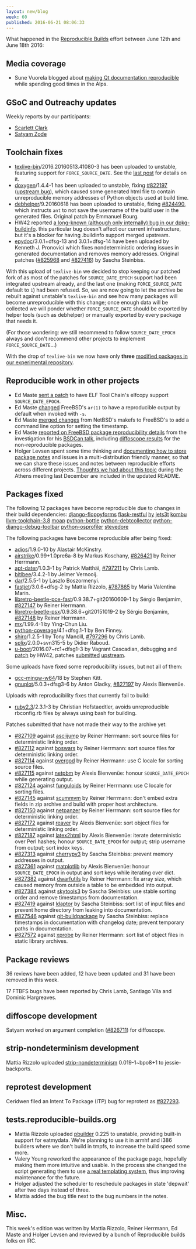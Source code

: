 ```yaml
---
layout: new/blog
week: 60
published: 2016-06-21 08:06:33
---
```


What happened in the [Reproducible
Builds](https://wiki.debian.org/ReproducibleBuilds) effort between June 12th and June 18th 2016:

Media coverage
--------------

* Sune Vuorela blogged about [making Qt documentation reproducible](http://pusling.com/blog/?p=410) while spending good times in the Alps.

GSoC and Outreachy updates
--------------------------

Weekly reports by our participants:

- [Scarlett Clark](http://scarlettgatelyclark.com/2016/debian-kde-reproducible-builds-week-3-randa-platforms-equals-busy-times/)
- [Satyam Zode](https://satyamz.github.io/blog/2016/06/13/gsoc-2016-week-2-and-3-reproducible-builds-in-debian/)

Toolchain fixes
---------------

- [texlive-bin](https://tracker.debian.org/pkg/texlive-bin)/2016.20160513.41080-3 has been uploaded to unstable,
  featuring support for `FORCE_SOURCE_DATE`.  See the <a href="posts/59#FORCE_SOURCE_DATE">last post</a>
  for details on it.
- [doxygen](https://tracker.debian.org/pkg/doxygen)/1.4.4-1 has been uploaded to unstable, fixing [#822197](https://bugs.debian.org/822197)
  ([upstream bug](https://github.com/sphinx-doc/sphinx/pull/2534)), which caused
  some generated html file to contain unreproducible memory addresses of Python
  objects used at build time.
- [debhelper](https://tracker.debian.org/pkg/debhelper)/9.20160618 has been uploaded to unstable, fixing [#824490](https://bugs.debian.org/824490),
  which instructs `ant` to not save the username of the build user in the
  generated files.  Original patch by Emmanuel Bourg.
- HW42 reported [a long-known (although only internally) bug in our
  dpkg-buildinfo](https://lists.alioth.debian.org/pipermail/reproducible-builds/Week-of-Mon-20160613/005789.html).
  this particular bug doesn't affect our current infrastructure, but it's a
  blocker for having .buildinfo support merged upstream.
- [epydoc](https://tracker.debian.org/pkg/epydoc)/3.0.1+dfsg-13 and 3.0.1+dfsg-14 have been uploaded by Kenneth J.
  Pronovici which fixes nondeterministic ordering issues in generated
  documentation and removes memory addresses. Original patches ([#825968](https://bugs.debian.org/825968)
  and [#827416](https://bugs.debian.org/827416)) by Sascha Steinbiss.

With this upload of `texlive-bin` we decided to stop keeping our patched fork of
as most of the patches for `SOURCE_DATE_EPOCH` support had been integrated
upstream already, and the last one (making `FORCE_SOURCE_DATE` default to `1`)
had been refused.  So, we are now going to let the archive be rebuilt against
unstable's `texlive-bin` and see how many packages will become unreproducible
with this change; once enough data will be collected we will ponder whether
`FORCE_SOURCE_DATE` should be exported by helper tools (such as debhelper) or
manually exported by every package that needs it.

(For those wondering: we still recommend to follow `SOURCE_DATE_EPOCH` always
and don't recommend other projects to implement `FORCE_SOURCE_DATE`…)

With the drop of `texlive-bin` we now have only **three** [modified packages in our
experimental repository](https://tests.reproducible-builds.org/debian/index_repositories.html).

Reproducible work in other projects
-----------------------------------

- Ed Maste [sent a patch](https://reviews.freebsd.org/D6829) to have
  ELF Tool Chain's elfcopy support `SOURCE_DATE_EPOCH`.
- Ed Maste [changed](https://svnweb.freebsd.org/base?view=revision&revision=301974)
  FreeBSD's `ar(1)` to have a reproducible output by default when invoked with `-s`.
- Ed Maste [merged changes](https://svnweb.freebsd.org/changeset/base/301879)
  from NetBSD's makefs to FreeBSD's to add a command line option for setting the
  timestamp.
- Ed Maste [reported on FreeBSD package reproducibility details](https://lists.freebsd.org/pipermail/freebsd-ports/2016-June/103584.html)
  from the investigation for his
  [BSDCan talk](https://www.bsdcan.org/2016/schedule/events/714.en.html),
  including
  [diffoscope results](https://people.freebsd.org/~emaste/reproducible-builds/iteration-1/diffoscope/)
  for the non-reproducible packages.
- Holger Levsen spent some time thinking and [documenting how to store package notes](https://salsa.debian.org/reproducible-builds/notes.git/tree/README?h=multi-project-syntax)
  and issues in a multi-distribution friendly manner, so that we can share
  these issues and notes between reproducible efforts across different projects.
  [Thoughts we had about this topic](https://reproducible-builds.org/events/athens2015/issue-database/)
  during the Athens meeting last December are included in the updated README.

Packages fixed
--------------

The following 12 packages have become reproducible due to changes in their
build dependencies:
[django-floppyforms](https://tracker.debian.org/pkg/django-floppyforms)
[flask-restful](https://tracker.debian.org/pkg/flask-restful)
[hy](https://tracker.debian.org/pkg/hy)
[jets3t](https://tracker.debian.org/pkg/jets3t)
[kombu](https://tracker.debian.org/pkg/kombu)
[llvm-toolchain-3.8](https://tracker.debian.org/pkg/llvm-toolchain-3.8)
[moap](https://tracker.debian.org/pkg/moap)
[python-bottle](https://tracker.debian.org/pkg/python-bottle)
[python-debtcollector](https://tracker.debian.org/pkg/python-debtcollector)
[python-django-debug-toolbar](https://tracker.debian.org/pkg/python-django-debug-toolbar)
[python-osprofiler](https://tracker.debian.org/pkg/python-osprofiler)
[stevedore](https://tracker.debian.org/pkg/stevedore)

The following packages have become reproducible after being fixed:

 * [adios](https://tracker.debian.org/pkg/adios)/1.9.0-10 by Alastair McKinstry.
 * [airstrike](https://tracker.debian.org/pkg/airstrike)/0.99+1.0pre6a-8 by Markus Koschany, [#826421](https://bugs.debian.org/826421) by Reiner Herrmann.
 * [apt-dater](https://tracker.debian.org/pkg/apt-dater)/1.0.3-1 by Patrick Matthäi, [#797211](https://bugs.debian.org/797211) by Chris Lamb.
 * [bitlbee](https://tracker.debian.org/pkg/bitlbee)/3.4.2-1 by Jelmer Vernooĳ.
 * [dar](https://tracker.debian.org/pkg/dar)/2.5.5-1 by Laszlo Boszormenyi.
 * [fastjet](https://tracker.debian.org/pkg/fastjet)/3.0.6+dfsg-2 by Mattia Rizzolo, [#787865](https://bugs.debian.org/787865) by Maria Valentina Marin.
 * [libretro-beetle-pce-fast](https://tracker.debian.org/pkg/libretro-beetle-pce-fast)/0.9.38.7+git20160609-1 by Sérgio Benjamim, [#827147](https://bugs.debian.org/827147) by Reiner Herrmann.
 * [libretro-beetle-psx](https://tracker.debian.org/pkg/libretro-beetle-psx)/0.9.38.6+git20151019-2 by Sérgio Benjamim, [#827148](https://bugs.debian.org/827148) by Reiner Herrmann.
 * [mx](https://tracker.debian.org/pkg/mx)/1.99.4-1 by Ying-Chun Liu.
 * [python-coverage](https://tracker.debian.org/pkg/python-coverage)/4.1+dfsg.1-1 by Ben Finney.
 * [shiro](https://tracker.debian.org/pkg/shiro)/1.2.5-1 by Tony Mancill, [#797296](https://bugs.debian.org/797296) by Chris Lamb.
 * [splix](https://tracker.debian.org/pkg/splix)/2.0.0+svn315-5 by Didier Raboud.
 * [u-boot](https://tracker.debian.org/pkg/u-boot)/2016.07~rc1+dfsg1-3 by Vagrant Cascadian, debugging and [patch](https://lists.alioth.debian.org/pipermail/reproducible-builds/Week-of-Mon-20160606/005722.html) by HW42, patches [submitted](https://patchwork.ozlabs.org/patch/634190/) [upstream](https://patchwork.ozlabs.org/patch/636667/).

Some uploads have fixed some reproducibility issues, but not all of them:

 * [gcc-mingw-w64](https://tracker.debian.org/pkg/gcc-mingw-w64)/18 by Stephen Kitt.
 * [gnuplot](https://tracker.debian.org/pkg/gnuplot)/5.0.3+dfsg3-6 by Anton Gladky, [#827197](https://bugs.debian.org/827197) by Alexis Bienvenüe.

Uploads with reproducibility fixes that currently fail to build:

 * [ruby2.3](https://tracker.debian.org/pkg/ruby2.3)/2.3.1-3 by Christian Hofstaedtler, avoids unreproducible rbconfig.rb files by always using bash for building.

Patches submitted that have not made their way to the archive yet:

 * [#827109](https://bugs.debian.org/827109) against [asciijump](https://tracker.debian.org/pkg/asciijump) by Reiner Herrmann: sort source files for deterministic linking order.
 * [#827112](https://bugs.debian.org/827112) against [boswars](https://tracker.debian.org/pkg/boswars) by Reiner Herrmann: sort source files for deterministic linking order.
 * [#827114](https://bugs.debian.org/827114) against [overgod](https://tracker.debian.org/pkg/overgod) by Reiner Herrmann: use C locale for sorting source files.
 * [#827115](https://bugs.debian.org/827115) against [netpbm](https://tracker.debian.org/pkg/netpbm) by Alexis Bienvenüe: honour `SOURCE_DATE_EPOCH` while generating output.
 * [#827124](https://bugs.debian.org/827124) against [funguloids](https://tracker.debian.org/pkg/funguloids) by Reiner Herrmann: use C locale for sorting files.
 * [#827145](https://bugs.debian.org/827145) against [scummvm](https://tracker.debian.org/pkg/scummvm) by Reiner Herrmann: don't embed extra fields in zip archive and build with proper host architecture.
 * [#827150](https://bugs.debian.org/827150) against [netpanzer](https://tracker.debian.org/pkg/netpanzer) by Reiner Herrmann: sort source files for deterministic linking order.
 * [#827172](https://bugs.debian.org/827172) against [reaver](https://tracker.debian.org/pkg/reaver) by Alexis Bienvenüe: sort object files for deterministic linking order.
 * [#827187](https://bugs.debian.org/827187) against [latex2html](https://tracker.debian.org/pkg/latex2html) by Alexis Bienvenüe: iterate deterministic over Perl hashes; honour `SOURCE_DATE_EPOCH` for output; strip username from output; sort index keys.
 * [#827313](https://bugs.debian.org/827313) against [cherrypy3](https://tracker.debian.org/pkg/cherrypy3) by Sascha Steinbiss: prevent memory addresses in output.
 * [#827361](https://bugs.debian.org/827361) against [matplotlib](https://tracker.debian.org/pkg/matplotlib) by Alexis Bienvenüe: honour `SOURCE_DATE_EPOCH` in output and sort keys while iterating over dict.
 * [#827382](https://bugs.debian.org/827382) against [dwarfutils](https://tracker.debian.org/pkg/dwarfutils) by Reiner Herrmann: fix array size, which caused memory from outside a table to be embedded into output.
 * [#827384](https://bugs.debian.org/827384) against [skytools3](https://tracker.debian.org/pkg/skytools3) by Sascha Steinbiss: use stable sorting order and remove timestamps from documentation.
 * [#827419](https://bugs.debian.org/827419) against [ldaptor](https://tracker.debian.org/pkg/ldaptor) by Sascha Steinbiss: sort list of input files and prevent home directory from leaking into documentation.
 * [#827546](https://bugs.debian.org/827546) against [git-buildpackage](https://tracker.debian.org/pkg/git-buildpackage) by Sascha Steinbiss: replace timestamps in documentation with changelog date; prevent temporary paths in documentation.
 * [#827572](https://bugs.debian.org/827572) against [xprobe](https://tracker.debian.org/pkg/xprobe) by Reiner Herrmann: sort list of object files in static library archives.

Package reviews
---------------

36 reviews have been added, 12 have been updated and 31 have been removed in this week.

17 FTBFS bugs have been reported by Chris Lamb, Santiago Vila and Dominic Hargreaves.


diffoscope development
----------------------

Satyam worked on argument completion ([#826711](https://bugs.debian.org/826711)) for diffoscope.

strip-nondeterminism development
--------------------------------

Mattia Rizzolo uploaded [strip-nondeterminism](https://tracker.debian.org/pkg/strip-nondeterminism) 0.019-1~bpo8+1 to
jessie-backports.

reprotest development
---------------------

Ceridwen filed an Intent To Package (ITP) bug for reprotest as [#827293](https://bugs.debian.org/827293).

tests.reproducible-builds.org
-----------------------

- Mattia Rizzolo uploaded [pbuilder](https://tracker.debian.org/pkg/pbuilder) 0.225 to unstable, providing built-in
  support for eatmydata.  We're planning to use it in armhf and i386 builders
  where we don't build in tmpfs, to increase the build speed some more.
- Valery Young reworked the appearance of the package page, hopefully making them more
  intuitive and usable.  In the process she changed the script generating them
  to use [a real templating system](https://mustache.github.io/), thus improving
  maintenance for the future.
- Holger adjusted the scheduler to reschedule packages in state 'depwait' after
  two days instead of three.
- Mattia added the bug title next to the bug numbers in the notes.

Misc.
-----

This week's edition was written by Mattia Rizzolo, Reiner Herrmann, Ed Maste and Holger Levsen and reviewed by a bunch of Reproducible builds folks on IRC.

